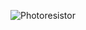 ![Photoresistor](https://github.com/Brandon-SR/Sensores_R2/assets/132231023/7ac59496-4687-4e1e-a804-5ba24033e467)
